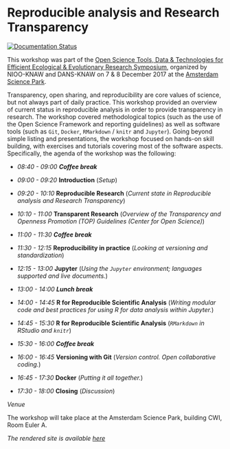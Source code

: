 # Reproducible analysis and Research Transparency

[![Documentation Status](https://readthedocs.org/projects/reproducible-analysis-workshop/badge/?version=latest)](http://reproducible-analysis-workshop.readthedocs.io/en/latest/?badge=latest)

This workshop was part of the [Open Science Tools, Data & Technologies for Efficient Ecological & Evolutionary Research Symposium](https://nioo.knaw.nl/en/open-science-tools), organized by NIOO-KNAW and DANS-KNAW on 7 & 8 December 2017 at the [Amsterdam Science Park](https://www.amsterdamsciencepark.nl/about-amsterdam-science-park/profile/).

Transparency, open sharing, and reproducibility are core values of science, but not always part of daily practice. This workshop provided an overview of current status in reproducible analysis in order to provide transparency in research. The workshop covered methodological topics (such as the use of the Open Science Framework and reporting guidelines) as well as software tools (such as `Git`, `Docker`, `RMarkdown` / `knitr` and `Jupyter`). Going beyond simple listing and presentations, the workshop focused on hands-on skill building, with exercises and tutorials covering most of the software aspects. Specifically, the agenda of the workshop was the following:

- _08:40 - 09:00_ _**Coffee break**_

- _09:00 - 09:20_ **Introduction** (_Setup_)


- _09:20 - 10:10_ **Reproducible Research** (_Current state in Reproducible analysis and Research Transparency_)
- _10:10 - 11:00_ **Transparent Research** (_Overview of the Transparency and Openness Promotion (TOP) Guidelines (Center for Open Science)_)



- _11:00 - 11:30_ _**Coffee break**_



- _11:30 - 12:15_ **Reproducibility in practice** (_Looking at versioning and standardization_)
- _12:15 - 13:00_ **Jupyter** (_Using the `Jupyter` environment; languages supported and live documents._)



- _13:00 - 14:00_ _**Lunch break**_



- _14:00 - 14:45_ **R for Reproducible Scientific Analysis** (_Writing modular code and best practices for using R for data analysis within Jupyter._)
- _14:45 - 15:30_ **R for Reproducible Scientific Analysis** (_`RMarkdown` in RStudio and `knitr`_)



- _15:30 - 16:00_ _**Coffee break**_



- _16:00 - 16:45_ **Versioning with Git** (_Version control. Open collaborative coding._)
- _16:45 - 17:30_ **Docker** (_Putting it all together._)



- _17:30 - 18:00_ **Closing** (_Discussion_)


_Venue_

The workshop will take place at the Amsterdam Science Park, building CWI, Room Euler A.

_The rendered site is available [here](http://reproducible-analysis-workshop.readthedocs.io)_
